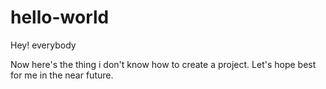 # hello-world

Hey! everybody

Now here's the thing i don't know how to create a project.
Let's hope best for me in the near future.
